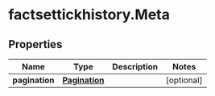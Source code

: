 # factsettickhistory.Meta

## Properties

Name | Type | Description | Notes
------------ | ------------- | ------------- | -------------
**pagination** | [**Pagination**](Pagination.md) |  | [optional] 


